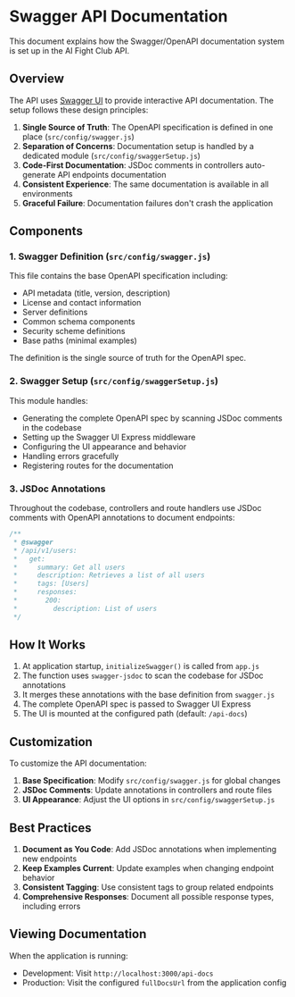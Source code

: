 # Swagger API Documentation

This document explains how the Swagger/OpenAPI documentation system is set up in the AI Fight Club API.

## Overview

The API uses [Swagger UI](https://swagger.io/tools/swagger-ui/) to provide interactive API documentation. The setup follows these design principles:

1. **Single Source of Truth**: The OpenAPI specification is defined in one place (`src/config/swagger.js`)
2. **Separation of Concerns**: Documentation setup is handled by a dedicated module (`src/config/swaggerSetup.js`)
3. **Code-First Documentation**: JSDoc comments in controllers auto-generate API endpoints documentation
4. **Consistent Experience**: The same documentation is available in all environments
5. **Graceful Failure**: Documentation failures don't crash the application

## Components

### 1. Swagger Definition (`src/config/swagger.js`)

This file contains the base OpenAPI specification including:

- API metadata (title, version, description)
- License and contact information
- Server definitions
- Common schema components
- Security scheme definitions
- Base paths (minimal examples)

The definition is the single source of truth for the OpenAPI spec.

### 2. Swagger Setup (`src/config/swaggerSetup.js`)

This module handles:

- Generating the complete OpenAPI spec by scanning JSDoc comments in the codebase
- Setting up the Swagger UI Express middleware
- Configuring the UI appearance and behavior
- Handling errors gracefully
- Registering routes for the documentation

### 3. JSDoc Annotations

Throughout the codebase, controllers and route handlers use JSDoc comments with OpenAPI annotations to document endpoints:

```javascript
/**
 * @swagger
 * /api/v1/users:
 *   get:
 *     summary: Get all users
 *     description: Retrieves a list of all users
 *     tags: [Users]
 *     responses:
 *       200:
 *         description: List of users
 */
```

## How It Works

1. At application startup, `initializeSwagger()` is called from `app.js`
2. The function uses `swagger-jsdoc` to scan the codebase for JSDoc annotations
3. It merges these annotations with the base definition from `swagger.js`
4. The complete OpenAPI spec is passed to Swagger UI Express
5. The UI is mounted at the configured path (default: `/api-docs`)

## Customization

To customize the API documentation:

1. **Base Specification**: Modify `src/config/swagger.js` for global changes
2. **JSDoc Comments**: Update annotations in controllers and route files
3. **UI Appearance**: Adjust the UI options in `src/config/swaggerSetup.js`

## Best Practices

1. **Document as You Code**: Add JSDoc annotations when implementing new endpoints
2. **Keep Examples Current**: Update examples when changing endpoint behavior
3. **Consistent Tagging**: Use consistent tags to group related endpoints
4. **Comprehensive Responses**: Document all possible response types, including errors

## Viewing Documentation

When the application is running:

- Development: Visit `http://localhost:3000/api-docs`
- Production: Visit the configured `fullDocsUrl` from the application config 